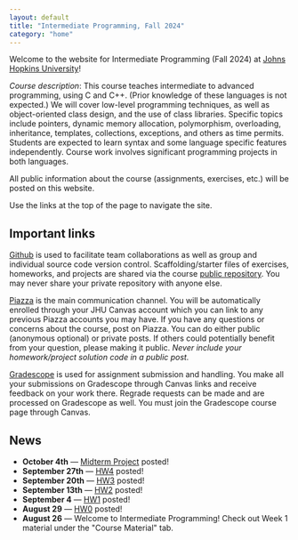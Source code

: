 ```yaml
---
layout: default
title: "Intermediate Programming, Fall 2024"
category: "home"
---
```


Welcome to the website for Intermediate Programming (Fall 2024) at
<a class="external" target="_blank" href="https://www.jhu.edu/">Johns Hopkins University</a>!

*Course description*: This course teaches intermediate to advanced
programming, using C and C++. (Prior knowledge of these languages is not
expected.) We will cover low-level programming techniques, as well as
object-oriented class design, and the use of class libraries. Specific
topics include pointers, dynamic memory allocation, polymorphism,
overloading, inheritance, templates, collections, exceptions, and others
as time permits. Students are expected to learn syntax and some language
specific features independently. Course work involves significant
programming projects in both languages.

All public information about the course (assignments, exercises, etc.) will
be posted on this website.

Use the links at the top of the page to navigate the site.

## Important links

<a class="external" target="_blank" href="https://github.com">Github</a> is used to facilitate
team collaborations as well as group and individual
source code version control. Scaffolding/starter files of
exercises, homeworks, and projects are shared via the course
<a class="external" target="_blank" href="https://github.com/jhu-ip/cs220-f24-public">public repository</a>.
You may never share your private repository with anyone else.

<a class="external" target="_blank" href="https://piazza.com/jhu/fall2024/601220fa24/home">Piazza</a> is
the main communication channel. You will be automatically enrolled through your JHU Canvas account which you can link to any previous Piazza accounts you may have. If you have any questions or concerns about the course,
post on Piazza. You can do either public (anonymous optional) or private posts. If others could potentially benefit from your question,
please making it public. *Never include your homework/project solution
code in a public post.*

<a class="external" target="_blank"
href="https://www.gradescope.com/">Gradescope</a> is used for
assignment submission and handling. You make all your submissions on
Gradescope through Canvas links and receive feedback on your work
there. Regrade requests can be made and are processed on Gradescope as
well. You must join the Gradescope course page through Canvas.

## News

<!--
* **April 12th** — [Final Project](assign/final) posted!
* **April 5th** — [Homework 7](assign/hw7) posted!
* **March 29th** — [Homework 6](https://www.gradescope.com/courses/701550/assignments/4292377/) posted!
* **March 15th** — [HW5](assign/hw5) posted!
-->
* **October 4th** — [Midterm Project](assign/midterm) posted!
* **September 27th** — [HW4](https://www.gradescope.com/courses/799633/assignments/4998950) posted!
* **September 20th** — [HW3](assign/hw3) posted!
* **September 13th** — [HW2](https://www.gradescope.com/courses/799633/assignments/4848796) posted!
* **September 4** — [HW1](assign/hw1) posted!
* **August 29** — [HW0](assign/hw0) posted!
* **August 26** — Welcome to Intermediate Programming! Check out Week 1 material under the "Course Material" tab. 
